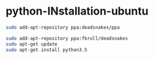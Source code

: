 # python-INstallation-ubuntu

```bash
sudo add-apt-repository ppa:deadsnakes/ppa

sudo add-apt-repository ppa:fkrull/deadsnakes
sudo apt-get update
sudo apt-get install python3.5
```
